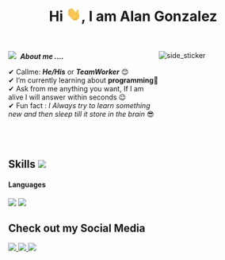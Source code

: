 <h1 align="center">Hi <img src="https://raw.githubusercontent.com/ABSphreak/ABSphreak/master/gifs/Hi.gif" width="30px">, I am Alan Gonzalez </h1>

<br><br>
<img align="right" width=200px height=200px alt="side_sticker" src="https://media.giphy.com/media/TEnXkcsHrP4YedChhA/giphy.gif" />
<img src="https://media.giphy.com/media/iY8CRBdQXODJSCERIr/giphy.gif" width="30px">&nbsp; ***About me ....***

✔ Callme: ***He/His*** or ***TeamWorker*** 😊 <br>
✔ I’m currently learning about **programming**🥰<br>
✔ Ask from me anything you want, If I am alive I will answer within seconds 😉<br>
✔ Fun fact : *I Always try to learn something new and then sleep till it store in the brain* 😎<br><br><br><br>



## Skills <img src="https://media.giphy.com/media/iY8CRBdQXODJSCERIr/giphy.gif" width="30px">&nbsp; 

<h4> Languages </h4>
<span> 
  <img src="https://img.shields.io/badge/HTML5-E34F26?style=for-the-badge&logo=html5&logoColor=white">
  <img src="https://img.shields.io/badge/CSS3-1572B6?style=for-the-badge&logo=css3&logoColor=white">
</span>

</span>

## Check out my Social Media

<a href="https://www.instagram.com/aalan_gz/">
<img src="https://img.shields.io/badge/Instagram-%23E4405F.svg?style=for-the-badge&logo=Instagram&logoColor=white">
</a>

<a href="https://www.facebook.com/alanagustin.gonzalez.3/">
<img src="https://img.shields.io/badge/Facebook-%231877F2.svg?style=for-the-badge&logo=Facebook&logoColor=white">
</a>

<a href="https://www.linkedin.com/in/alan-gonzalez-055173303/">
<img src="https://img.shields.io/badge/linkedin-%230077B5.svg?style=for-the-badge&logo=linkedin&logoColor=white">
</a>
